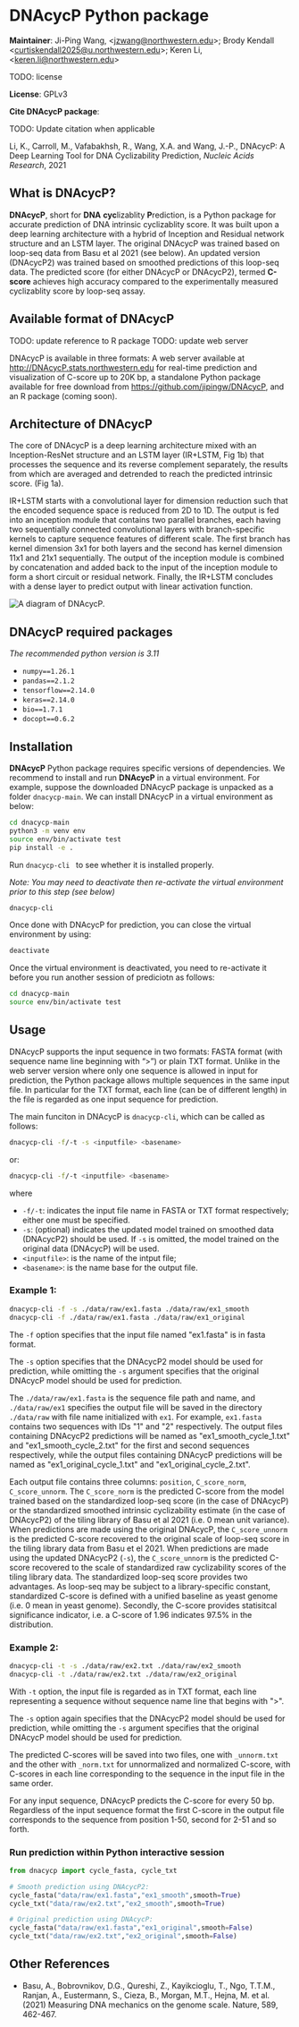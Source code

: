 DNAcycP Python package 
================

**Maintainer**: Ji-Ping Wang, \<<jzwang@northwestern.edu>\>; Brody Kendall \<<curtiskendall2025@u.northwestern.edu>\>; Keren Li, \<<keren.li@northwestern.edu>\>

TODO: license

**License**: GPLv3

**Cite DNAcycP package**:

TODO: Update citation when applicable

Li, K., Carroll, M., Vafabakhsh, R., Wang, X.A. and Wang, J.-P., DNAcycP: A Deep Learning Tool for DNA Cyclizability Prediction, *Nucleic Acids Research*, 2021

## What is DNAcycP?

**DNAcycP**, short for **DNA** **cyc**lizablity **P**rediction, is a Python package for accurate prediction of DNA intrinsic cyclizablity score. It was built upon a deep learning architecture with a hybrid of Inception and Residual network structure and an LSTM layer. The original DNAcycP was trained based on loop-seq data from Basu et al 2021 (see below). An updated version (DNAcycP2) was trained based on smoothed predictions of this loop-seq data. The predicted score (for either DNAcycP or DNAcycP2), termed **C-score** achieves high accuracy compared to the experimentally measured cyclizablity score by loop-seq assay.

## Available format of DNAcycP

TODO: update reference to R package
TODO: update web server

DNAcycP is available in three formats: A web server available at http://DNAcycP.stats.northwestern.edu for real-time prediction and visualization of C-score up to 20K bp, a standalone Python package available for free download from https://github.com/jipingw/DNAcycP, and an R package (coming soon).


## Architecture of DNAcycP

The core of DNAcycP is a deep learning architecture mixed with an Inception-ResNet structure and an LSTM layer (IR+LSTM, Fig 1b) that processes the sequence and its reverse complement separately, the results from which are averaged and detrended to reach the predicted intrinsic score. (Fig 1a).

IR+LSTM starts with a convolutional layer for dimension reduction such that the encoded sequence space is reduced from 2D to 1D. The output is fed into an inception module that contains two parallel branches, each having two sequentially connected convolutional layers with branch-specific kernels to capture sequence features of different scale. The first branch has kernel dimension 3x1 for both layers and the second has kernel dimension 11x1 and 21x1 sequentially. The output of the inception module is combined by concatenation and added back to the input of the inception module to form a short circuit or residual network. Finally, the IR+LSTM concludes with a dense layer to predict output with linear activation function. 

![A diagram of DNAcycP.](./figures/Figure1.png)

## DNAcycP required packages

*The recommended python version is 3.11*

* `numpy==1.26.1`
* `pandas==2.1.2`
* `tensorflow==2.14.0`
* `keras==2.14.0`
* `bio==1.7.1`
* `docopt==0.6.2`


## Installation

**DNAcycP** Python package requires specific versions of dependencies. We recommend to install and run **DNAcycP** in a virtual environment. For example, suppose the downloaded DNAcycP package is unpacked as a folder `dnacycp-main`. We can install DNAcycP in a virtual environment as below:

```bash
cd dnacycp-main
python3 -m venv env
source env/bin/activate test
pip install -e .
```

Run `dnacycp-cli ` to see whether it is installed properly.

*Note: You may need to deactivate then re-activate the virtual environment prior to this step (see below)*

```bash
dnacycp-cli 
```

Once done with DNAcycP for prediction, you can close the virtual environment by using:
```bash
deactivate
```

Once the virtual environment is deactivated, you need to re-activate it before you run another session of prediciotn as follows:
```bash
cd dnacycp-main
source env/bin/activate test
```

## Usage

DNAcycP supports the input sequence in two formats: FASTA format (with sequence name line beginning with “>”) or plain TXT format. Unlike in the web server version where only one sequence is allowed in input for prediction, the Python package allows multiple sequences in the same input file. In particular for the TXT format, each line (can be of different length) in the file is regarded as one input sequence for prediction. 

The main funciton in DNAcycP is `dnacycp-cli`, which can be called as follows:
```bash
dnacycp-cli -f/-t -s <inputfile> <basename>
```

or:
```bash
dnacycp-cli -f/-t <inputfile> <basename>
```
where 
  * `-f/-t`: indicates the input file name in FASTA or TXT format respectively; either one must be specified.
  * `-s`: (optional) indicates the updated model trained on smoothed data (DNAcycP2) should be used. If `-s` is omitted, the model trained on the original data (DNAcycP) will be used.
  * `<inputfile>`: is the name of the intput file;
  * `<basename>`: is the name base for the output file.

### Example 1:

```bash
dnacycp-cli -f -s ./data/raw/ex1.fasta ./data/raw/ex1_smooth
dnacycp-cli -f ./data/raw/ex1.fasta ./data/raw/ex1_original
```

The `-f` option specifies that the input file named "ex1.fasta" is in fasta format. 

The `-s` option specifies that the DNAcycP2 model should be used for prediction, while omitting the `-s` argument specifies that the original DNAcycP model should be used for prediction.

The `./data/raw/ex1.fasta` is the sequence file path and name, and `./data/raw/ex1` specifies the output file will be saved in the directory `./data/raw` with file name initialized with `ex1`.
For example, `ex1.fasta` contains two sequences with IDs "1" and "2" respectively.
The output files containing DNAcycP2 predictions will be named as "ex1_smooth_cycle_1.txt" and "ex1_smooth_cycle_2.txt" for the first and second sequences respectively, while the output files containing DNAcycP predictions will be named as "ex1_original_cycle_1.txt" and "ex1_original_cycle_2.txt".

 Each output file contains three columns: `position`, `C_score_norm`, `C_score_unnorm`. The `C_score_norm` is the predicted C-score from the model trained based on the standardized loop-seq score (in the case of DNAcycP) or the standardized smoothed intrinsic cyclizability estimate (in the case of DNAcycP2) of the tiling library of Basu et al 2021 (i.e. 0 mean unit variance). When predictions are made using the original DNAcycP, the `C_score_unnorm` is the predicted C-score recovered to the original scale of loop-seq score in the tiling library data from Basu et el 2021. When predictions are made using the updated DNAcycP2 (`-s`), the `C_score_unnorm` is the predicted C-score recovered to the scale of standardized raw cyclizability scores of the tiling library data. The standardized loop-seq score provides two advantages. As loop-seq may be subject to a library-specific constant, standardized C-score is defined with a unified baseline as yeast genome (i.e. 0 mean in yeast genome). Secondly, the C-score provides statisitcal significance indicator, i.e. a C-score of 1.96 indicates 97.5% in the distribution.


### Example 2:

```bash
dnacycp-cli -t -s ./data/raw/ex2.txt ./data/raw/ex2_smooth
dnacycp-cli -t ./data/raw/ex2.txt ./data/raw/ex2_original
```
With `-t` option, the input file is regarded as in TXT format, each line representing a sequence without sequence name line that begins with ">".

The `-s` option again specifies that the DNAcycP2 model should be used for prediction, while omitting the `-s` argument specifies that the original DNAcycP model should be used for prediction.

The predicted C-scores will be saved into two files, one with `_unnorm.txt` and the other with `_norm.txt` for unnormalized and normalized C-score, with C-scores in each line corresponding to the sequence in the input file in the same order.

For any input sequence, DNAcycP predicts the C-score for every 50 bp. Regardless of the input sequence format the first C-score in the output file corresponds to the sequence from position 1-50, second for 2-51 and so forth.

### Run prediction within Python interactive session

```python
from dnacycp import cycle_fasta, cycle_txt

# Smooth prediction using DNAcycP2:
cycle_fasta("data/raw/ex1.fasta","ex1_smooth",smooth=True)
cycle_txt("data/raw/ex2.txt","ex2_smooth",smooth=True)

# Original prediction using DNAcycP:
cycle_fasta("data/raw/ex1.fasta","ex1_original",smooth=False)
cycle_txt("data/raw/ex2.txt","ex2_original",smooth=False)
```


## Other References

* Basu, A., Bobrovnikov, D.G., Qureshi, Z., Kayikcioglu, T., Ngo, T.T.M., Ranjan, A., Eustermann, S., Cieza, B., Morgan, M.T., Hejna, M. et al. (2021) Measuring DNA mechanics on the genome scale. Nature, 589, 462-467.


